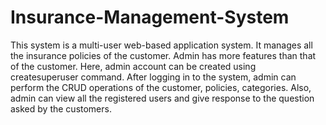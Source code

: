 # Insurance-Management-System
This system is a multi-user web-based application system. It manages all the insurance policies of the customer. Admin has more features than that of the customer. Here, admin account can be created using createsuperuser command. After logging in to the system, admin can perform the CRUD operations of the customer, policies, categories. Also, admin can view all the registered users and give response to the question asked by the customers.
